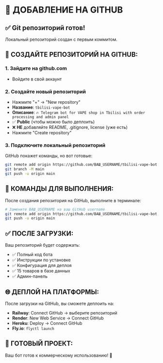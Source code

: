 # 🚀 ДОБАВЛЕНИЕ НА GITHUB

## ✅ Git репозиторий готов!

Локальный репозиторий создан с первым коммитом.

## 📝 СОЗДАЙТЕ РЕПОЗИТОРИЙ НА GITHUB:

### 1. Зайдите на github.com
   - Войдите в свой аккаунт

### 2. Создайте новый репозиторий
   - Нажмите "+" → "New repository"
   - **Название**: `tbilisi-vape-bot`
   - **Описание**: `🔥 Telegram bot for VAPE shop in Tbilisi with order processing and admin panel`
   - ✅ **Public** (чтобы можно было деплоить)
   - ❌ **НЕ** добавляйте README, .gitignore, license (уже есть)
   - Нажмите "Create repository"

### 3. Подключите локальный репозиторий
GitHub покажет команды, но вот готовые:

```bash
git remote add origin https://github.com/ВАШ_USERNAME/tbilisi-vape-bot.git
git branch -M main
git push -u origin main
```

## 🔗 КОМАНДЫ ДЛЯ ВЫПОЛНЕНИЯ:

После создания репозитория на GitHub, выполните в терминале:

```bash
# Замените ВАШ_USERNAME на ваш GitHub username
git remote add origin https://github.com/ВАШ_USERNAME/tbilisi-vape-bot.git
git push -u origin main
```

## ✅ ПОСЛЕ ЗАГРУЗКИ:

Ваш репозиторий будет содержать:
- ✅ Полный код бота
- ✅ Инструкции по установке
- ✅ Конфигурация для деплоя
- ✅ 15 товаров в базе данных
- ✅ Админ-панель

## 🌐 ДЕПЛОЙ НА ПЛАТФОРМЫ:

После загрузки на GitHub, вы сможете деплоить на:
- **Railway**: Connect GitHub → выберите репозиторий
- **Render**: New Web Service → Connect GitHub  
- **Heroku**: Deploy → Connect GitHub
- **Fly.io**: `flyctl launch`

## 📱 ГОТОВЫЙ ПРОЕКТ:

Ваш бот готов к коммерческому использованию! 🚀